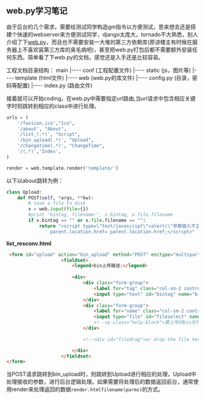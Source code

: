 <!-- 
.. title: learning web.py
.. slug: learning-webpy
.. date: 2015-02-05 03:49:39 UTC
.. tags: web.py
.. category: 
.. link: 
.. description: 
.. type: text
-->

## web.py学习笔记
由于后台的几个需求，需要给测试同学构造gm指令以方便测试，思来想去还是搭建个快速的webserver来方便测试同学，django太庞大，tornado不大熟悉，别人介绍了下[web.py](http://webpy.org/)，而且也不需要安装一大堆的第三方依赖库(原谅楼主有时候在服务器上不喜欢装第三方库的臭毛病吧)，甚至把web.py打包后都不需要额外安装任何东西。简单看了下web.py的文档，感觉还是入手还是比较容易。

工程文档目录结构：
main
|---- conf (工程配置文件)
|---- static (js，图片等)
|---- template (html文件)
|---- web (web.py的库文件)
|---- config.py (目录，密码等配置)
|---- index.py (路由文件)

接着就可以开始coding，在web.py中需要指定url路由,当url请求中包含相应关键字时则跳转到相应的class中进行处理。
```python
urls = (
    '/favicon.ico',"Ico",
    '/about', "About",
    '/list_(.*)', "Script",
    '/bin_upload(.*)', "Upload",
    '/changetime(.*)', "ChangeTime",
    '/(.*)','Index',
)

render = web.template.render('template/')
```

以下以about跳转为例：
```python
class Upload:
    def POST(self, *args, **kw):
        # save a file to disk
        x = web.input(file={})
        #print "bintag, filename:", x.bintag, x.file.filename
        if x.bintag == "" or x.file.filename == "":
            return "<script type=\"text/javascript\">alert(\"参数输入不正确，请检查参数!\"); \
                parent.location.href= parent.location.href;</script>"
```

**list_resconv.html**
```html
 <form id="upload" action="bin_upload" method="POST" enctype="multipart/form-data" target="ifm">
                    <fieldset>
                        <legend>bin上传路径:</legend>
                        
                        <div>
                            <div class="form-group">
                                <label for="tag" class="col-sm-2 control-label">bin档目录名:</label>
                                <input type="text" id="bintag" name="bintag">
                            </div>
                            <div class="form-group">  
                                <label for="name" class="col-sm-2 control-label">bin文件:</label>
                                <input type="file" id="fileselect" name="file" title="choose a file" onchange="this.form.submit();">
                                <!--<p class="help-block">要上传的bin文件.</p>-->
                            </div>
                            
                            <!--<div id="filedrag">or drop the file here</div>-->

                        </div>
                    </fieldset>
</form>
```
当POST请求跳转到bin_upload时，则跳转到Upload进行相应的处理，Upload中处理接收的参数，进行后台逻辑处理。如果需要将处理后的数据返回前台，通常使用render来处理返回的数据`render.htmlfilename(parms)`的方式。

